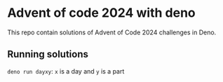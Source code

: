 # Advent of code 2024 with deno

This repo contain solutions of Advent of Code 2024 challenges in Deno.

## Running solutions

`deno run dayxy`: `x` is a day and `y` is a part
